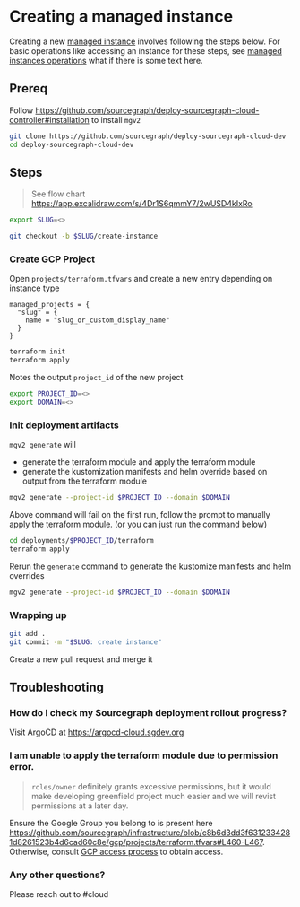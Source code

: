 # Creating a managed instance

Creating a new [managed instance](./index.md) involves following the steps below.
For basic operations like accessing an instance for these steps, see [managed instances operations](../operations.md) what if there is some text here.

## Prereq

Follow https://github.com/sourcegraph/deploy-sourcegraph-cloud-controller#installation to install `mgv2`

```sh
git clone https://github.com/sourcegraph/deploy-sourcegraph-cloud-dev
cd deploy-sourcegraph-cloud-dev
```

## Steps

> See flow chart https://app.excalidraw.com/s/4Dr1S6qmmY7/2wUSD4kIxRo

```sh
export SLUG=<>
```

```sh
git checkout -b $SLUG/create-instance
```

### Create GCP Project

Open `projects/terraform.tfvars` and create a new entry depending on instance type

```hcl
managed_projects = {
  "slug" = {
    name = "slug_or_custom_display_name"
  }
}
```

```sh
terraform init
terraform apply
```

Notes the output `project_id` of the new project

```sh
export PROJECT_ID=<>
export DOMAIN=<>
```

### Init deployment artifacts

`mgv2 generate` will

- generate the terraform module and apply the terraform module
- generate the kustomization manifests and helm override based on output from the terraform module

```sh
mgv2 generate --project-id $PROJECT_ID --domain $DOMAIN
```

Above command will fail on the first run, follow the prompt to manually apply the terraform module. (or you can just run the command below)

```sh
cd deployments/$PROJECT_ID/terraform
terraform apply
```

Rerun the `generate` command to generate the kustomize manifests and helm overrides

```sh
mgv2 generate --project-id $PROJECT_ID --domain $DOMAIN
```

### Wrapping up

```sh
git add .
git commit -m "$SLUG: create instance"
```

Create a new pull request and merge it

## Troubleshooting

### How do I check my Sourcegraph deployment rollout progress?

Visit ArgoCD at https://argocd-cloud.sgdev.org

### I am unable to apply the terraform module due to permission error.

> `roles/owner` definitely grants excessive permissions, but it would make developing greenfield project much easier and we will revist permissions at a later day.

Ensure the Google Group you belong to is present here https://github.com/sourcegraph/infrastructure/blob/c8b6d3dd3f6312334281d8261523b4d6cad60c8e/gcp/projects/terraform.tfvars#L460-L467. Otherwise, consult [GCP access process](../../../engineering/dev/process/gcp_access_process.md#standard-access-for-permanent-access-to-resources-projects-or-assets) to obtain access.

### Any other questions?

Please reach out to #cloud
